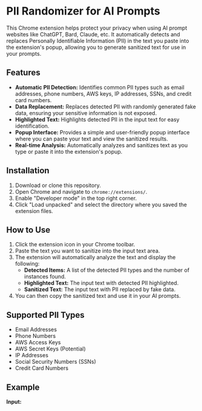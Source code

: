 # PII Randomizer for AI Prompts

This Chrome extension helps protect your privacy when using AI prompt websites like ChatGPT, Bard, Claude, etc. It automatically detects and replaces Personally Identifiable Information (PII) in the text you paste into the extension's popup, allowing you to generate sanitized text for use in your prompts.

## Features

*   **Automatic PII Detection:** Identifies common PII types such as email addresses, phone numbers, AWS keys, IP addresses, SSNs, and credit card numbers.
*   **Data Replacement:** Replaces detected PII with randomly generated fake data, ensuring your sensitive information is not exposed.
*   **Highlighted Text:** Highlights detected PII in the input text for easy identification.
*   **Popup Interface:** Provides a simple and user-friendly popup interface where you can paste your text and view the sanitized results.
*   **Real-time Analysis:** Automatically analyzes and sanitizes text as you type or paste it into the extension's popup.

## Installation

1.  Download or clone this repository.
2.  Open Chrome and navigate to `chrome://extensions/`.
3.  Enable "Developer mode" in the top right corner.
4.  Click "Load unpacked" and select the directory where you saved the extension files.

## How to Use

1.  Click the extension icon in your Chrome toolbar.
2.  Paste the text you want to sanitize into the input text area.
3.  The extension will automatically analyze the text and display the following:
    *   **Detected Items:** A list of the detected PII types and the number of instances found.
    *   **Highlighted Text:** The input text with detected PII highlighted.
    *   **Sanitized Text:** The input text with PII replaced by fake data.
4.  You can then copy the sanitized text and use it in your AI prompts.

## Supported PII Types

*   Email Addresses
*   Phone Numbers
*   AWS Access Keys
*   AWS Secret Keys (Potential)
*   IP Addresses
*   Social Security Numbers (SSNs)
*   Credit Card Numbers

## Example

**Input:**
